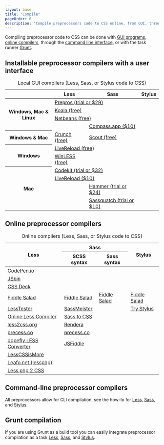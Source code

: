 ```yaml
---
layout: base
title: "Compile"
pageOrder: 6
description: "Compile preprocessors code to CSS online, from GUI, through command line, or with Grunt"
---
```


Compiling preprocessor code to CSS can be done with [GUI programs](#gui), [online compilers](#online), through the [command line interface](#cli), or with the task runner [Grunt](#grunt).

<h2 id="gui">Installable preprocessor compilers with a user interface</h2>

<table class="table-content">
  <caption>Local GUI compilers (Less, Sass, or Stylus code to CSS)</caption>
  <thead>
    <tr>
      <th></th>
      <th>Less</th>
      <th>Sass</th>
      <th>Stylus</th>
    </tr>
  </thead>
  <tbody>
    <tr>
      <th rowspan="4">Windows, Mac &amp; Linux</th>
      <td colspan="3"><a href="https://prepros.io/" target="_blank">Prepros (trial or $29)</a></td>
    </tr>
    <tr>
      <td colspan="2"><a href="http://koala-app.com/" target="_blank">Koala (free)</a></td>
      <td></td>
    </tr>
    <tr>
      <td colspan="2"><a href="https://netbeans.org/" target="_blank">Netbeans (free)</a></td>
      <td></td>
    </tr>
    <tr>
      <td></td>
      <td><a href="http://compass.kkbox.com/" target="_blank">Compass.app ($10)</a></td>
      <td></td>
    </tr>
    <tr>
      <th>Windows &amp; Mac</th>
      <td><a href="http://crunchapp.net/" target="_blank">Crunch (free)</a></td>
      <td><a href="http://mhs.github.io/scout-app/" target="_blank">Scout (free)</a></td>
      <td></td>
    </tr>
    <tr>
      <th rowspan="3">Windows</th>
    </tr>
    <tr>
      <td colspan="3"><a href="http://livereload.com/" target="_blank">LiveReload (free)</a></td>
    </tr>
    <tr>
      <td><a href="http://winless.org/" target="_blank">WinLESS (free)</a></td>
      <td></td>
      <td></td>
    </tr>
    <tr>
      <th rowspan="4">Mac</th>
      <td colspan="3"><a href="http://incident57.com/codekit/index.html" target="_blank">Codekit (trial or $32)</a></td>
    </tr>
    <tr>
      <td colspan="3"><a href="http://livereload.com/" target="_blank">LiveReload ($10)</a></td>
    </tr>
    <tr>
      <td></td>
      <td><a href="http://hammerformac.com/" target="_blank">Hammer (trial or $24)</a></td>
      <td></td>
    </tr>
    <tr>
      <td></td>
      <td><a href="http://sassquatch.thoughtbot.com/" target="_blank">Sassquatch (trial or $10)</a></td>
      <td></td>
    </tr>
  </tbody>
</table>


<h2 id="online">Online preprocessor compilers</h2>

<table class="table-content">
  <caption>Online compilers (Less, Sass, or Stylus code to CSS)</caption>
  <thead>
    <tr>
      <th rowspan="2">Less</th>
      <th colspan="2">Sass</th>
      <th rowspan="2">Stylus</th>
    </tr>
    <tr>
      <th>SCSS syntax</th>
      <th>Sass syntax</th>
    </tr>
  </thead>
  <tbody>
    <tr>
      <td colspan="4"><a href="http://codepen.io/pen" target="_blank">CodePen.io</a></td>
    </tr>
    <tr>
      <td colspan="4"><a href="http://jsbin.com/" target="_blank">JSbin</a></td>
    </tr>
    <tr>
      <td colspan="4"><a href="http://cssdeck.com/labs" target="_blank">CSS Deck</a></td>
    </tr>
    <tr>
      <td><a href="http://fiddlesalad.com/less/" target="_blank">Fiddle Salad</a></td>
      <td><a href="http://fiddlesalad.com/scss/" target="_blank">Fiddle Salad</a></td>
      <td><a href="http://fiddlesalad.com/sass/" target="_blank">Fiddle Salad</a></td>
      <td><a href="http://fiddlesalad.com/stylus/" target="_blank">Fiddle Salad</a></td>
    </tr>
    <tr>
      <td><a href="http://lesstester.com/" target="_blank">LessTester</a></td>
      <td colspan="2"><a href="http://sassmeister.com/" target="_blank">SassMeister</a></td>
      <td><a href="http://learnboost.github.io/stylus/try.html" target="_blank">Try Stylus</a></td>
    </tr>
    <tr>
      <td><a href="http://winless.org/online-less-compiler" target="_blank">Online Less Compiler</a></td>
      <td colspan="2"><a href="http://sasstocss.appspot.com/" target="_blank">Sass to CSS</a></td>
      <td></td>
    </tr>
    <tr>
      <td><a href="http://less2css.org/" target="_blank">less2css.org</a></td>
      <td colspan="2"><a href="http://rendera.herokuapp.com/" target="_blank">Rendera</a></td>
      <td></td>
    </tr>
    <tr>
      <td><a href="http://precess.co/#less" target="_blank">precess.co</a></td>
      <td><a href="http://precess.co/#scss" target="_blank">precess.co</a></td>
      <td></td>
      <td></td>
    </tr>
    <tr>
      <td><a href="http://www.dopefly.com/LESS-Converter/less-converter.html" target="_blank">dopefly LESS Converter</a></td>
      <td><a href="http://jsfiddle.net/" target="_blank">JSFiddle</a></td>
      <td></td>
      <td></td>
    </tr>
    <tr>
      <td><a href="http://lesscssismore.com/" target="_blank">LessCSSisMore</a></td>
      <td></td>
      <td></td>
      <td></td>
    </tr>
    <tr>
      <td><a href="http://leafo.net/lessphp/editor.html" target="_blank">Leafo.net (lessphp)</a></td>
      <td></td>
      <td></td>
      <td></td>
    </tr>
    <tr>
      <td><a href="http://lessphp.gpeasy.com/Demo" target="_blank">Less.php 2 CSS</a></td>
      <td></td>
      <td></td>
      <td></td>
    </tr>
  </tbody>
</table>


<h2 id="cli">Command-line preprocessor compilers</h2>

All preprocessors allow for CLI compilation, see the how-to for [Less](http://lesscss.org/#command-line-with-rhino), [Sass](http://sass-lang.com/documentation/file.SASS_REFERENCE.html#using_sass), and [Stylus](http://learnboost.github.io/stylus/docs/executable.html#compiling-files-example).

<h2 id="grunt">Grunt compilation</h2>

If you are using Grunt as a build tool you can easily integrate preprocessor compilation as a task [Less](https://github.com/gruntjs/grunt-contrib-less), [Sass](https://github.com/gruntjs/grunt-contrib-sass), and [Stylus](https://github.com/gruntjs/grunt-contrib-stylus).
